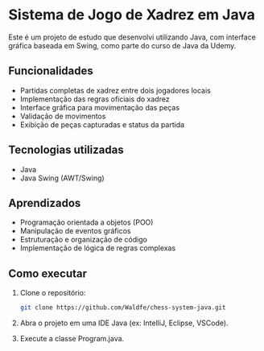 # Sistema de Jogo de Xadrez em Java

Este é um projeto de estudo que desenvolvi utilizando Java, com interface gráfica baseada em Swing, como parte do curso de Java da Udemy.

## Funcionalidades
- Partidas completas de xadrez entre dois jogadores locais
- Implementação das regras oficiais do xadrez
- Interface gráfica para movimentação das peças
- Validação de movimentos
- Exibição de peças capturadas e status da partida

## Tecnologias utilizadas
- Java
- Java Swing (AWT/Swing)

## Aprendizados
- Programação orientada a objetos (POO)
- Manipulação de eventos gráficos
- Estruturação e organização de código
- Implementação de lógica de regras complexas

## Como executar
1. Clone o repositório:
   ```bash
   git clone https://github.com/Waldfe/chess-system-java.git
   ```
2. Abra o projeto em uma IDE Java (ex: IntelliJ, Eclipse, VSCode).

3. Execute a classe Program.java. 
